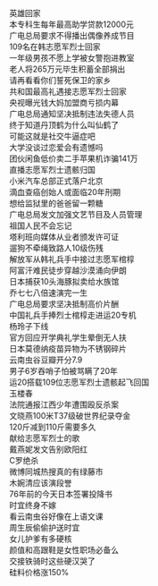 英雄回家  
本专科生每年最高助学贷款12000元  
广电总局要求不得播出偶像养成节目  
109名在韩志愿军烈士回家  
一年级男孩不愿上学被女警抱进教室  
老人将265万元毕生积蓄全部捐出  
请再看看你们誓死保卫的家乡  
共和国最高礼遇接志愿军烈士回家  
央视曝光钱大妈加盟商亏损内幕  
广电总局通知坚决抵制违法失德人员  
终于知道丹顶鹤为什么叫仙鹤了  
可能这就是社交牛逼症吧  
大学没谈过恋爱会有遗憾吗  
团伙闲鱼低价卖二手苹果机诈骗141万  
直播志愿军烈士遗骸归国  
小米汽车总部正式落户北京  
滴血查癌创始人或面临20年刑期  
想给监狱里的爸爸留一颗糖  
广电总局发文加强文艺节目及人员管理  
祖国人民不会忘记  
塔利班向媒体从业者颁发许可证  
遛狗不牵绳致路人10级伤残  
解放军从韩礼兵手中接过志愿军棺椁  
阿富汗难民徒步穿越沙漠涌向伊朗  
日本捕获10头海豚拟卖给水族馆  
乔七七八倍速演完一生  
广电总局要求坚决抵制高价片酬  
中国礼兵手捧烈士棺椁走进运20专机  
杨玲子下线  
官方回应开学典礼学生晕倒无人扶  
日本莫德纳疫苗异物为不锈钢碎片  
云南虫谷豆瓣开分7.9  
男子6岁吞哨子怕被骂瞒了20年  
运20搭载109位志愿军烈士遗骸起飞回国  
玉楼春  
法院通报江西少年遭围殴反杀案  
文晓燕100米T37级破世界纪录夺金  
120斤减到110斤需要多久  
献给志愿军烈士的歌  
戴燕妮发文告别欧阳红  
C罗绝杀  
微博同城热搜真的有绿藤市  
木婉清应该演段誉  
76年前的今天日本签署投降书  
时宜终身不嫁  
看云南虫谷好像在上语文课  
周生辰偷偷护送时宜  
女儿护爹有多硬核  
颜值和高跟鞋是女性职场必备么  
交接铁骑时这些硬汉哭了  
硅料价格涨150%  
